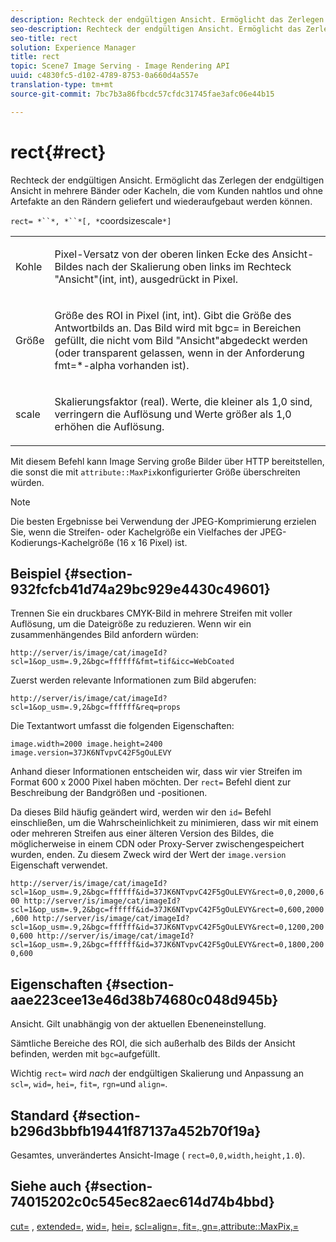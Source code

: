 ```yaml
---
description: Rechteck der endgültigen Ansicht. Ermöglicht das Zerlegen der endgültigen Ansicht in mehrere Bänder oder Kacheln, die vom Kunden nahtlos und ohne Artefakte an den Kanten geliefert und wieder zusammengebaut werden können.
seo-description: Rechteck der endgültigen Ansicht. Ermöglicht das Zerlegen der endgültigen Ansicht in mehrere Bänder oder Kacheln, die vom Kunden nahtlos und ohne Artefakte an den Rändern geliefert und wiederaufgebaut werden können.
seo-title: rect
solution: Experience Manager
title: rect
topic: Scene7 Image Serving - Image Rendering API
uuid: c4830fc5-d102-4789-8753-0a660d4a557e
translation-type: tm+mt
source-git-commit: 7bc7b3a86fbcdc57cfdc31745fae3afc06e44b15

---
```



# rect{#rect}

Rechteck der endgültigen Ansicht. Ermöglicht das Zerlegen der endgültigen Ansicht in mehrere Bänder oder Kacheln, die vom Kunden nahtlos und ohne Artefakte an den Rändern geliefert und wiederaufgebaut werden können.

`rect= *``*, *``*[, *`coordsizescale`*]`

<table id="simpletable_69D112F85FA24EFCA727B398DC8ED699"> 
 <tr class="strow"> 
  <td class="stentry"> <p><span class="varname"> Kohle</span> </p> </td> 
  <td class="stentry"> <p>Pixel-Versatz von der oberen linken Ecke des Ansicht-Bildes nach der <span class="varname"> Skalierung</span> oben links im Rechteck "Ansicht"(int, int), ausgedrückt in Pixel. </p></td> 
 </tr> 
 <tr class="strow"> 
  <td class="stentry"> <p><span class="varname"> Größe</span> </p></td> 
  <td class="stentry"> <p>Größe des ROI in Pixel (int, int). Gibt die Größe des Antwortbilds an. Das Bild wird mit <span class="codeph"> bgc=</span> in Bereichen gefüllt, die nicht vom Bild "Ansicht"abgedeckt werden (oder transparent gelassen, wenn in der Anforderung <span class="codeph"> fmt=*-alpha</span> vorhanden ist). </p></td> 
 </tr> 
 <tr class="strow"> 
  <td class="stentry"> <p><span class="varname"> scale</span> </p></td> 
  <td class="stentry"> <p>Skalierungsfaktor (real). Werte, die kleiner als 1,0 sind, verringern die Auflösung und Werte größer als 1,0 erhöhen die Auflösung. </p></td> 
 </tr> 
</table>

Mit diesem Befehl kann Image Serving große Bilder über HTTP bereitstellen, die sonst die mit `attribute::MaxPix`konfigurierter Größe überschreiten würden.

>[!NOTE]
>
>Die besten Ergebnisse bei Verwendung der JPEG-Komprimierung erzielen Sie, wenn die Streifen- oder Kachelgröße ein Vielfaches der JPEG-Kodierungs-Kachelgröße (16 x 16 Pixel) ist.

## Beispiel {#section-932fcfcb41d74a29bc929e4430c49601}

Trennen Sie ein druckbares CMYK-Bild in mehrere Streifen mit voller Auflösung, um die Dateigröße zu reduzieren. Wenn wir ein zusammenhängendes Bild anfordern würden:

`http://server/is/image/cat/imageId?scl=1&op_usm=.9,2&bgc=ffffff&fmt=tif&icc=WebCoated`

Zuerst werden relevante Informationen zum Bild abgerufen:

`http://server/is/image/cat/imageId?scl=1&op_usm=.9,2&bgc=ffffff&req=props`

Die Textantwort umfasst die folgenden Eigenschaften:

`image.width=2000 image.height=2400 image.version=37JK6NTvpvC42F5gOuLEVY`

Anhand dieser Informationen entscheiden wir, dass wir vier Streifen im Format 600 x 2000 Pixel haben möchten. Der `rect=` Befehl dient zur Beschreibung der Bandgrößen und -positionen.

Da dieses Bild häufig geändert wird, werden wir den `id=` Befehl einschließen, um die Wahrscheinlichkeit zu minimieren, dass wir mit einem oder mehreren Streifen aus einer älteren Version des Bildes, die möglicherweise in einem CDN oder Proxy-Server zwischengespeichert wurden, enden. Zu diesem Zweck wird der Wert der `image.version` Eigenschaft verwendet.

`http://server/is/image/cat/imageId?scl=1&op_usm=.9,2&bgc=ffffff&id=37JK6NTvpvC42F5gOuLEVY&rect=0,0,2000,600 http://server/is/image/cat/imageId?scl=1&op_usm=.9,2&bgc=ffffff&id=37JK6NTvpvC42F5gOuLEVY&rect=0,600,2000,600 http://server/is/image/cat/imageId?scl=1&op_usm=.9,2&bgc=ffffff&id=37JK6NTvpvC42F5gOuLEVY&rect=0,1200,2000,600 http://server/is/image/cat/imageId?scl=1&op_usm=.9,2&bgc=ffffff&id=37JK6NTvpvC42F5gOuLEVY&rect=0,1800,2000,600`

## Eigenschaften {#section-aae223cee13e46d38b74680c048d945b}

Ansicht. Gilt unabhängig von der aktuellen Ebeneneinstellung.

Sämtliche Bereiche des ROI, die sich außerhalb des Bilds der Ansicht befinden, werden mit `bgc=`aufgefüllt.

Wichtig `rect=` wird *nach* der endgültigen Skalierung und Anpassung an `scl=`, `wid=`, `hei=`, `fit=`, `rgn=`und `align=`.

## Standard {#section-b296d3bbfb19441f87137a452b70f19a}

Gesamtes, unverändertes Ansicht-Image ( `rect=0,0,width,height,1.0`).

## Siehe auch {#section-74015202c0c545ec82aec614d74b4bbd}

[cut=](../../../../../is-api/http-ref/image-serving-api-ref/c-http-protocol-reference/c-command-reference/r-crop.md#reference-6fd0f6399966446ab4425ce050572eab) , [extended=](../../../../../is-api/http-ref/image-serving-api-ref/c-http-protocol-reference/c-command-reference/r-extend.md#reference-7e9156beb285459d830e2d56782a74ac), [wid=](../../../../../is-api/http-ref/image-serving-api-ref/c-http-protocol-reference/c-command-reference/r-is-http-wid.md#reference-bfeadcb67bf4485f851eb21345527e47), [hei=](../../../../../is-api/http-ref/image-serving-api-ref/c-http-protocol-reference/c-command-reference/r-is-http-hei.md#reference-6d6f556ccc0e4b98a815e8a5c1944a96), [scl=](../../../../../is-api/http-ref/image-serving-api-ref/c-http-protocol-reference/c-command-reference/r-scl.md#reference-b2a74e493d0d407e98fe350551ba3fcc)[](../../../../../is-api/http-ref/image-serving-api-ref/c-http-protocol-reference/c-command-reference/r-align.md#reference-b7d6b87c75124d78884f916dd6544bc7)[](../../../../../is-api/http-ref/image-serving-api-ref/c-http-protocol-reference/c-command-reference/r-fit.md#reference-f11bff6d93d143d6b135de3a923bc989)[](../../../../../is-api/http-ref/image-serving-api-ref/c-http-protocol-reference/c-command-reference/r-rgn.md#reference-daa9b80e0d8c4b1aa67d116b578d592f)[](../../../../../is-api/image-catalog/image-serving-api-ref/c-image-catalog-reference/c-attributes-reference/r-maxpix.md#reference-e167d396ac794079ba8b5e6eb16eeda5)[align=, fit=, gn=,attribute::MaxPix,=](../../../../../is-api/http-ref/image-serving-api-ref/c-http-protocol-reference/c-command-reference/r-id.md#reference-60661184deb3420998779724244fcfa0)
